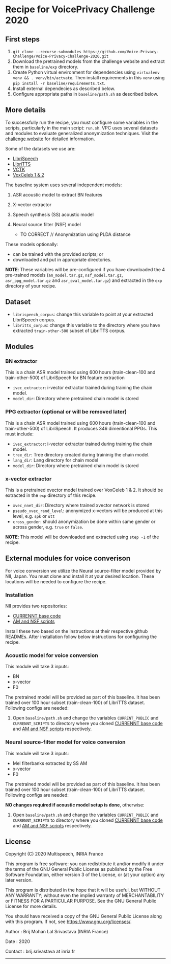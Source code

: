 # Recipe for VoicePrivacy Challenge 2020


## First steps

1. `git clone --recurse-submodules https://github.com/Voice-Privacy-Challenge/Voice-Privacy-Challenge-2020.git`
2. Download the pretrained models from the challenge website and extract them in `baseline/exp` directory.
3. Create Python virtual environment for dependencies using `virtualenv venv && . venv/bin/actvate`. Then install requirements in this `venv` using `pip install -r baseline/requirements.txt`.
4. Install external dependecies as described below.
5. Configure appropriate paths in `baseline/path.sh` as described below.

## More details

To successfully run the recipe, you must configure some variables in the scripts, particularly in the main script: `run.sh`. VPC uses several datasets and modules to evaluate generalized anonymization techniques. Visit the [challenge website](https://www.voiceprivacychallenge.org/) for detailed information.

Some of the datasets we use are:
* [LibriSpeech](http://www.openslr.org/12/)
* [LibriTTS](http://www.openslr.org/60/)
* [VCTK](https://datashare.is.ed.ac.uk/handle/10283/3443)
* [VoxCeleb 1 & 2](http://www.robots.ox.ac.uk/~vgg/data/voxceleb/)

The baseline system uses several independent models:
1. ASR acoustic model to extract BN features
2. X-vector extractor
3. Speech synthesis (SS) acoustic model
4. Neural source filter (NSF) model 

    * TO CORRECT // Anonymization using PLDA distance

These models optionally:
* can be trained with the provided scripts;
or
* downloaded and put in appropriate directories.

**NOTE**: These variables will be pre-configured if you have downloaded the 4 pre-trained models (`am_model.tar.gz`, `nsf_model.tar.gz`, `asr_ppg_model.tar.gz` and `asr_eval_model.tar.gz`) and extracted in the `exp` directory of your recipe.

## Dataset

- `librispeech_corpus`: change this variable to point at your extracted LibriSpeech corpus.
- `libritts_corpus`: change this variable to the directory where you have extracted `train-other-500` subset of LibriTTS corpus.

## Modules

### BN extractor

This is a chain ASR model trained using 600 hours (train-clean-100 and train-other-500) of LibriSpeech for BN feature extraction

- `ivec_extractor`: i-vector extractor trained during training the chain model.
- `model_dir`: Directory where pretrained chain model is stored


### PPG extractor (optional or will be removed later) 

This is a chain ASR model trained using 600 hours (train-clean-100 and train-other-500) of LibriSpeech. It produces 346 dimentional PPGs. This must include:

- `ivec_extractor`: i-vector extractor trained during training the chain model.
- `tree_dir`: Tree directory created during traininig the chain model.
- `lang_dir`: Lang directory for chain model
- `model_dir`: Directory where pretrained chain model is stored

### x-vector extractor

This is a pretrained xvector model trained over VoxCeleb 1 & 2. It should be extracted in the `exp` directory of this recipe.

- `xvec_nnet_dir`: Directory where trained xvector network is stored
- `pseudo_xvec_rand_level`: anonymized x-vectors will be produced at this level, e.g. `spk` or `utt`
- `cross_gender`: should anonymization be done within same gender or across gender, e.g. `true` or `false`.

**NOTE**: This model will be downloaded and extracted using `step -1` of the recipe.

## External modules for voice converison

For voice conversion we utilize the Neural source-filter model provided by NII, Japan. You must clone and install it at your desired location. These locations will be needed to configure the recipe.

### Installation

NII provides two repositories:
- [CURRENNT base code](https://github.com/nii-yamagishilab/project-CURRENNT-public)
- [AM and NSF scripts](https://github.com/nii-yamagishilab/project-CURRENNT-scripts)

Install these two based on the instructions at their respective github READMEs. After installation follow below instructions for configuring the recipe.

### Acoustic model for voice conversion

This module will take 3 inputs: 
- BN
- x-vector
- F0

The pretrained model will be provided as part of this baseline. It has been trained over 100 hour subset (train-clean-100) of LibriTTS dataset. Following configs are needed:

  1. Open `baseline/path.sh` and change the variables `CURRENT_PUBLIC` and `CURRENNT_SCRIPTS` to directory where you cloned [CURRENNT base code](https://github.com/nii-yamagishilab/project-CURRENNT-public) and [AM and NSF scripts](https://github.com/nii-yamagishilab/project-CURRENNT-scripts) respectively.

### Neural source-filter model for voice conversion

This module will take 3 inputs: 
- Mel filterbanks extracted by SS AM
- x-vector
- F0

The pretrained model will be provided as part of this baseline. It has been trained over 100 hour subset (train-clean-100) of LibriTTS dataset. Following configs are needed:

**NO changes required if acoustic model setup is done**, otherwise:

  1. Open `baseline/path.sh` and change the variables `CURRENT_PUBLIC` and `CURRENNT_SCRIPTS` to directory where you cloned [CURRENNT base code](https://github.com/nii-yamagishilab/project-CURRENNT-public) and [AM and NSF scripts](https://github.com/nii-yamagishilab/project-CURRENNT-scripts) respectively.


## License

Copyright (C) 2020  Multispeech, INRIA France

This program is free software: you can redistribute it and/or modify
it under the terms of the GNU General Public License as published by
the Free Software Foundation, either version 3 of the License, or
(at your option) any later version.

This program is distributed in the hope that it will be useful,
but WITHOUT ANY WARRANTY; without even the implied warranty of
MERCHANTABILITY or FITNESS FOR A PARTICULAR PURPOSE.  See the
GNU General Public License for more details.

You should have received a copy of the GNU General Public License
along with this program.  If not, see <https://www.gnu.org/licenses/>.

Author  : Brij Mohan Lal Srivastava  (INRIA France)

Date    : 2020

Contact : brij.srivastava at inria.fr

---------------------------------------------------------------------------
